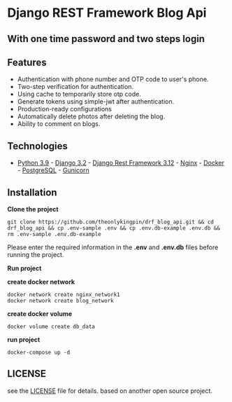 # Django REST Framework Blog Api
## With one time password and two steps login

## Features

- Authentication with phone number and OTP code to user's phone.
- Two-step verification for authentication.
- Using cache to temporarily store otp code.
- Generate tokens using simple-jwt after authentication.
- Production-ready configurations
- Automatically delete photos after deleting the blog.
- Ability to comment on blogs.


## Technologies

- [Python 3.9](https://www.python.org/) - [Django 3.2](https://docs.djangoproject.com/en/3.2/releases/3.2/) - [Django Rest Framework 3.12](https://www.django-rest-framework.org/) - [Nginx](https://www.nginx.com/) - [Docker](https://www.docker.com/) - [PostgreSQL](https://www.postgresql.org/) - [Gunicorn](https://gunicorn.org/)


## Installation

**Clone the project**

```shell
git clone https://github.com/theonlykingpin/drf_blog_api.git && cd drf_blog_api && cp .env-sample .env && cp .env.db-example .env.db && rm .env-sample .env.db-example
```


Please enter the required information in the **.env** and **.env.db** files before running the project.


**Run project**

**create docker network**

```shell
docker network create nginx_network1
docker network create blog_network
```

**create docker volume**

```shell
docker volume create db_data
```

**run project**

```shell
docker-compose up -d
```


## LICENSE

see the [LICENSE](https://github.com/amirpsd/drf_blog_api/blob/main/LICENSE) file for details. based on another open source project.
